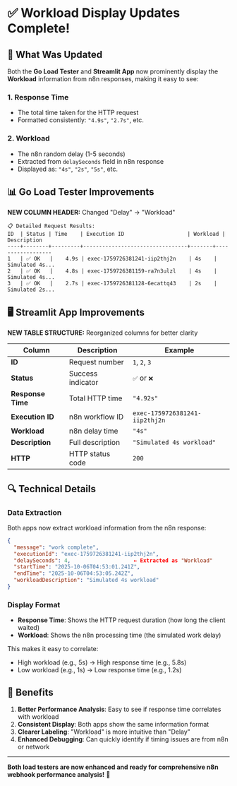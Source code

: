 # ✅ Workload Display Updates Complete!

## 🎯 What Was Updated

Both the **Go Load Tester** and **Streamlit App** now prominently display the **Workload** information from n8n responses, making it easy to see:

### 1. **Response Time** 
- The total time taken for the HTTP request
- Formatted consistently: `"4.9s"`, `"2.7s"`, etc.

### 2. **Workload** 
- The n8n random delay (1-5 seconds) 
- Extracted from `delaySeconds` field in n8n response
- Displayed as: `"4s"`, `"2s"`, `"5s"`, etc.

## 📊 Go Load Tester Improvements

**NEW COLUMN HEADER:** Changed "Delay" → "Workload"

```
📋 Detailed Request Results:
ID  | Status | Time    | Execution ID                    | Workload | Description
----+--------+---------+---------------------------------+-------+------------------
1   | ✅ OK   |    4.9s | exec-1759726381241-iip2thj2n    | 4s    | Simulated 4s...
2   | ✅ OK   |    4.8s | exec-1759726381159-ra7n3ulzl    | 4s    | Simulated 4s...
3   | ✅ OK   |    2.7s | exec-1759726381128-6ecattq43    | 2s    | Simulated 2s...
```

## 🖥️ Streamlit App Improvements

**NEW TABLE STRUCTURE:** Reorganized columns for better clarity

| Column | Description | Example |
|--------|-------------|---------|
| **ID** | Request number | `1`, `2`, `3` |
| **Status** | Success indicator | `✅` or `❌` |
| **Response Time** | Total HTTP time | `"4.92s"` |
| **Execution ID** | n8n workflow ID | `exec-1759726381241-iip2thj2n` |
| **Workload** | n8n delay time | `"4s"` |
| **Description** | Full description | `"Simulated 4s workload"` |
| **HTTP** | HTTP status code | `200` |

## 🔍 Technical Details

### Data Extraction
Both apps now extract workload information from the n8n response:

```json
{
  "message": "work complete",
  "executionId": "exec-1759726381241-iip2thj2n",
  "delaySeconds": 4,                    ← Extracted as "Workload"
  "startTime": "2025-10-06T04:53:01.241Z",
  "endTime": "2025-10-06T04:53:05.242Z",
  "workloadDescription": "Simulated 4s workload"
}
```

### Display Format
- **Response Time**: Shows the HTTP request duration (how long the client waited)
- **Workload**: Shows the n8n processing time (the simulated work delay)

This makes it easy to correlate:
- High workload (e.g., 5s) → High response time (e.g., 5.8s)
- Low workload (e.g., 1s) → Low response time (e.g., 1.2s)

## 🎉 Benefits

1. **Better Performance Analysis**: Easy to see if response time correlates with workload
2. **Consistent Display**: Both apps show the same information format
3. **Clearer Labeling**: "Workload" is more intuitive than "Delay"
4. **Enhanced Debugging**: Can quickly identify if timing issues are from n8n or network

---

**Both load testers are now enhanced and ready for comprehensive n8n webhook performance analysis!** 🚀
